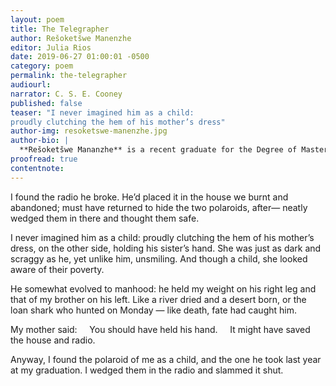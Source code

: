 ```yaml
---
layout: poem
title: The Telegrapher
author: Rešoketšwe Manenzhe
editor: Julia Rios
date: 2019-06-27 01:00:01 -0500
category: poem
permalink: the-telegrapher
audiourl:
narrator: C. S. E. Cooney
published: false
teaser: "I never imagined him as a child:
proudly clutching the hem of his mother’s dress"
author-img: resoketswe-manenzhe.jpg
author-bio: |
  **Rešoketšwe Mananzhe** is a recent graduate for the Degree of Master of Science in Chemical Engineering (with distinction). Starting in 2015, her poems and short stories have appeared in several online magazines and journals, and in 2017, two of her poems were shortlisted for the Sol Plaatje EU Poetry Anthology, and subsequently published in the anthology of selected poems. She currently lives in Cape Town, South Africa, but recently, she's been known to occasionally wander to the Arctic region, where she fell in love with a small rural town and blueberry pie.
proofread: true
contentnote:
---
```


I found the radio he broke.
He’d placed it in the house we burnt and abandoned;
must have returned to hide the two polaroids, after—
neatly wedged them in there and thought them safe.

I never imagined him as a child:
proudly clutching the hem of his mother’s dress,
on the other side, holding his sister’s hand.
She was just as dark and scraggy as he,
yet unlike him, unsmiling.
And though a child, she looked
aware of their poverty.

He somewhat evolved to manhood:
he held my weight on his right leg
and that of my brother on his left.
Like a river dried and a desert born,
or the loan shark who hunted on Monday —
like death, fate had caught him.

My mother said:
&nbsp;&nbsp;&nbsp;&nbsp;You should have held his hand.
&nbsp;&nbsp;&nbsp;&nbsp;It might have saved the house and radio.

Anyway, I found the polaroid of me as a child,
and the one he took last year at my graduation.
I wedged them in the radio and slammed it shut.
